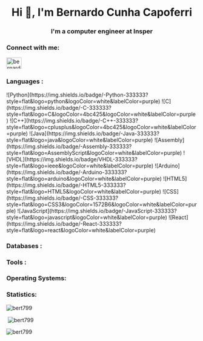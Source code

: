 <h1 align="center">Hi 👋, I'm Bernardo Cunha Capoferri</h1>
<h3 align="center">I'm a computer engineer at Insper</h3>

<h3 align="left">Connect with me:</h3>
<p align="left">
<a href="https://linkedin.com/in/bernardo-capoferri-7b15a5272" target="blank"><img align="center" src="https://raw.githubusercontent.com/rahuldkjain/github-profile-readme-generator/master/src/images/icons/Social/linked-in-alt.svg" alt="bernardo-capoferri-7b15a5272" height="30" width="40" /></a>
</p>

<h3 align="left">Languages :</h3>
<p align="left">
![Python](https://img.shields.io/badge/-Python-333333?style=flat&logo=python&logoColor=white&labelColor=purple)
![C](https://img.shields.io/badge/-C-333333?style=flat&logo=C&logoColor=4bc425&logoColor=white&labelColor=purple)
![C++](https://img.shields.io/badge/-C++-333333?style=flat&logo=cplusplus&logoColor=4bc425&logoColor=white&labelColor=purple)
![Java](https://img.shields.io/badge/-Java-333333?style=flat&logo=java&logoColor=white&labelColor=purple)
![Assembly](https://img.shields.io/badge/-Assembly-333333?style=flat&logo=AssemblyScript&logoColor=white&labelColor=purple) 
![VHDL](https://img.shields.io/badge/VHDL-333333?style=flat&logo=ieee&logoColor=white&labelColor=purple)
![Arduino](https://img.shields.io/badge/-Arduino-333333?style=flat&logo=arduino&logoColor=white&labelColor=purple)
![HTML5](https://img.shields.io/badge/-HTML5-333333?style=flat&logo=HTML5&logoColor=white&labelColor=purple) 
![CSS](https://img.shields.io/badge/-CSS-333333?style=flat&logo=CSS3&logoColor=1572B6&logoColor=white&labelColor=purple) 
![JavaScript](https://img.shields.io/badge/-JavaScript-333333?style=flat&logo=javascript&logoColor=white&labelColor=purple) 
![React](https://img.shields.io/badge/-React-333333?style=flat&logo=react&logoColor=white&labelColor=purple) 
</p>

<h3 align="left"> Databases : </h3>


<h3 align="left"> Tools :</h3>


<h3 align="left"> Operating Systems:</h3>

 
 ### Statistics:

<p><img align="center" src="https://github-readme-stats.vercel.app/api/top-langs?username=bert799&show_icons=true&locale=en&layout=compact" alt="bert799" /></p>

<p>&nbsp;<img align="center" src="https://github-readme-stats.vercel.app/api?username=bert799&show_icons=true&locale=en" alt="bert799" /></p>

<p><img align="center" src="https://github-readme-streak-stats.herokuapp.com/?user=bert799&" alt="bert799" /></p>

